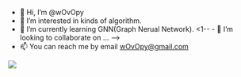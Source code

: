 - 👋 Hi, I’m @wOvOpy
- 👀 I’m interested in kinds of algorithm.
- 🌱 I’m currently learning GNN(Graph Nerual Network).
<1-- - 💞️ I’m looking to collaborate on ... -->
- 📫 You can reach me by email wOvOpy@gmail.com 

<!---
wOvOpy/wOvOpy is a ✨ special ✨ repository because its `README.md` (this file) appears on your GitHub profile.
You can click the Preview link to take a look at your changes.
--->
![](https://komarev.com/ghpvc/?username=wOvOpy)
<!-- [![MasterHead](https://blog-cnblogs.oss-cn-hangzhou.aliyuncs.com/img/infinity-676717.jpg)](https://github.com/wOvOpy) -->

